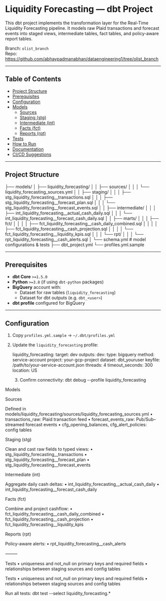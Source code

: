 # Liquidity Forecasting — dbt Project

This dbt project implements the transformation layer for the Real-Time Liquidity Forecasting pipeline. It models raw Plaid transactions and forecast events into staged views, intermediate tables, fact tables, and policy-aware report tables.

Branch: `olist_branch`  
Repo: https://github.com/abhaypadmanabhan/dataengineering1/tree/olist_branch

---

## Table of Contents

- [Project Structure](#project-structure)  
- [Prerequisites](#prerequisites)  
- [Configuration](#configuration)  
- [Models](#models)  
  - [Sources](#sources)  
  - [Staging (stg)](#staging-stg)  
  - [Intermediate (int)](#intermediate-int)  
  - [Facts (fct)](#facts-fct)  
  - [Reports (rpt)](#reports-rpt)  
- [Tests](#tests)  
- [How to Run](#how-to-run)  
- [Documentation](#documentation)  
- [CI/CD Suggestions](#cicd-suggestions)  

---

## Project Structure
├── models/
│   ├── liquidity_forecasting/
│   │   ├── sources/
│   │   │   └── liquidity_forecasting_sources.yml
│   │   ├── staging/
│   │   │   ├── stg_liquidity_forecasting__transactions.sql
│   │   │   ├── stg_liquidity_forecasting__forecast_plan.sql
│   │   │   └── stg_liquidity_forecasting__forecast_events.sql
│   │   ├── intermediate/
│   │   │   ├── int_liquidity_forecasting__actual_cash_daily.sql
│   │   │   └── int_liquidity_forecasting__forecast_cash_daily.sql
│   │   ├── marts/
│   │   │   ├── fct/
│   │   │   │   ├── fct_liquidity_forecasting__cash_daily_combined.sql
│   │   │   │   ├── fct_liquidity_forecasting__cash_projection.sql
│   │   │   │   └── fct_liquidity_forecasting__liquidity_kpis.sql
│   │   │   └── rpt/
│   │   │       └── rpt_liquidity_forecasting__cash_alerts.sql
│   └── schema.yml      # model configurations & tests
├── dbt_project.yml
└── profiles.yml.sample

---

## Prerequisites

- **dbt Core** `>=1.5.0`  
- **Python** `>=3.8` (if using `dbt-python` packages)  
- **BigQuery** account with:
  - Dataset for raw tables (`liquidity_forecasting`)  
  - Dataset for dbt outputs (e.g. `dbt_<user>`)  
- **dbt profile** configured for BigQuery

---

## Configuration

1. Copy `profiles.yml.sample` → `~/.dbt/profiles.yml`  
2. Update the `liquidity_forecasting` profile:
   
   liquidity_forecasting:
     target: dev
     outputs:
       dev:
         type: bigquery
         method: service-account
         project: your-gcp-project
         dataset: dbt_youruser
         keyfile: /path/to/your-service-account.json
         threads: 4
         timeout_seconds: 300
         location: US

	3.	Confirm connectivity:
dbt debug --profile liquidity_forecasting

Models

Sources

Defined in models/liquidity_forecasting/sources/liquidity_forecasting_sources.yml
	•	transactions_raw: Plaid transaction feed
	•	forecast_events_raw: Pub/Sub–streamed forecast events
	•	cfg_opening_balances, cfg_alert_policies: config tables

Staging (stg)

Clean and cast raw fields to typed views:
	•	stg_liquidity_forecasting__transactions
	•	stg_liquidity_forecasting__forecast_plan
	•	stg_liquidity_forecasting__forecast_events

Intermediate (int)

Aggregate daily cash deltas:
	•	int_liquidity_forecasting__actual_cash_daily
	•	int_liquidity_forecasting__forecast_cash_daily

Facts (fct)

Combine and project cashflow:
	•	fct_liquidity_forecasting__cash_daily_combined
	•	fct_liquidity_forecasting__cash_projection
	•	fct_liquidity_forecasting__liquidity_kpis

Reports (rpt)

Policy-aware alerts:
	•	rpt_liquidity_forecasting__cash_alerts

⸻

Tests
	•	uniqueness and not_null on primary keys and required fields
	•	relationships between staging sources and config tables

Tests
	•	uniqueness and not_null on primary keys and required fields
	•	relationships between staging sources and config tables

Run all tests:
dbt test --select liquidity_forecasting.*




